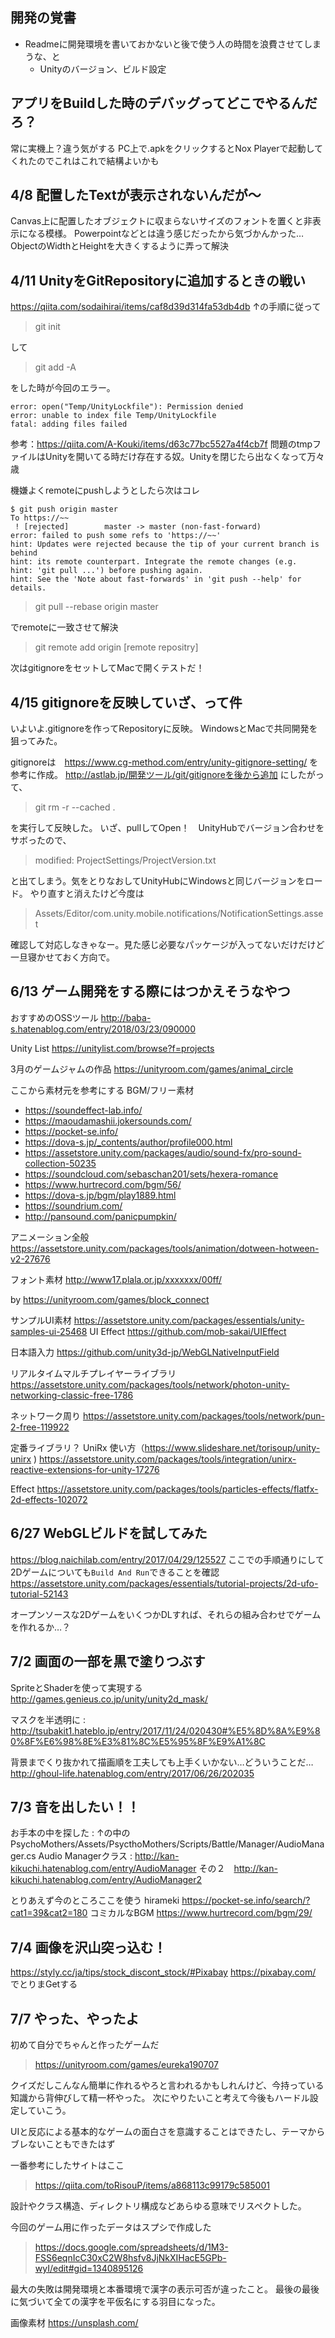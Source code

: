 ## 開発の覚書
- Readmeに開発環境を書いておかないと後で使う人の時間を浪費させてしまうな、と
  - Unityのバージョン、ビルド設定

## アプリをBuildした時のデバッグってどこでやるんだろ？
常に実機上？違う気がする
PC上で.apkをクリックするとNox Playerで起動してくれたのでこれはこれで結構よいかも

## 4/8 配置したTextが表示されないんだが～
Canvas上に配置したオブジェクトに収まらないサイズのフォントを置くと非表示になる模様。
Powerpointなどとは違う感じだったから気づかんかった…
ObjectのWidthとHeightを大きくするように弄って解決

## 4/11 UnityをGitRepositoryに追加するときの戦い
https://qiita.com/sodaihirai/items/caf8d39d314fa53db4db
↑の手順に従って
> git init

して
> git add -A

をした時が今回のエラー。
```
error: open("Temp/UnityLockfile"): Permission denied
error: unable to index file Temp/UnityLockfile
fatal: adding files failed
```
参考：https://qiita.com/A-Kouki/items/d63c77bc5527a4f4cb7f
問題のtmpファイルはUnityを開いてる時だけ存在する奴。Unityを閉じたら出なくなって万々歳

機嫌よくremoteにpushしようとしたら次はコレ
```
$ git push origin master
To https://~~
 ! [rejected]        master -> master (non-fast-forward)
error: failed to push some refs to 'https://~~'
hint: Updates were rejected because the tip of your current branch is behind
hint: its remote counterpart. Integrate the remote changes (e.g.
hint: 'git pull ...') before pushing again.
hint: See the 'Note about fast-forwards' in 'git push --help' for details.
```
> git pull --rebase origin master

でremoteに一致させて解決
> git remote add origin [remote repositry]

次はgitignoreをセットしてMacで開くテストだ！

## 4/15 gitignoreを反映していざ、って件
いよいよ.gitignoreを作ってRepositoryに反映。
WindowsとMacで共同開発を狙ってみた。

gitignoreは　https://www.cg-method.com/entry/unity-gitignore-setting/ を参考に作成。
http://astlab.jp/開発ツール/git/gitignoreを後から追加 にしたがって、
> git rm -r --cached .

を実行して反映した。
いざ、pullしてOpen！　UnityHubでバージョン合わせをサボったので、
> 	modified:   ProjectSettings/ProjectVersion.txt

と出てしまう。気をとりなおしてUnityHubにWindowsと同じバージョンをロード。
やり直すと消えたけど今度は
> Assets/Editor/com.unity.mobile.notifications/NotificationSettings.asset

確認して対応しなきゃなー。見た感じ必要なパッケージが入ってないだけだけど一旦寝かせておく方向で。

## 6/13 ゲーム開発をする際にはつかえそうなやつ
おすすめのOSSツール
http://baba-s.hatenablog.com/entry/2018/03/23/090000

Unity List
https://unitylist.com/browse?f=projects

3月のゲームジャムの作品
https://unityroom.com/games/animal_circle

ここから素材元を参考にする
BGM/フリー素材
- https://soundeffect-lab.info/
- https://maoudamashii.jokersounds.com/
- https://pocket-se.info/
- https://dova-s.jp/_contents/author/profile000.html
- https://assetstore.unity.com/packages/audio/sound-fx/pro-sound-collection-50235
- https://soundcloud.com/sebaschan201/sets/hexera-romance
- https://www.hurtrecord.com/bgm/56/
- https://dova-s.jp/bgm/play1889.html
- https://soundrium.com/
- http://pansound.com/panicpumpkin/

アニメーション全般
https://assetstore.unity.com/packages/tools/animation/dotween-hotween-v2-27676

フォント素材
http://www17.plala.or.jp/xxxxxxx/00ff/

by https://unityroom.com/games/block_connect

サンプルUI素材
https://assetstore.unity.com/packages/essentials/unity-samples-ui-25468
UI Effect
https://github.com/mob-sakai/UIEffect

日本語入力
https://github.com/unity3d-jp/WebGLNativeInputField

リアルタイムマルチプレイヤーライブラリ
https://assetstore.unity.com/packages/tools/network/photon-unity-networking-classic-free-1786

ネットワーク周り
https://assetstore.unity.com/packages/tools/network/pun-2-free-119922

定番ライブラリ？
UniRx 使い方（https://www.slideshare.net/torisoup/unity-unirx )
https://assetstore.unity.com/packages/tools/integration/unirx-reactive-extensions-for-unity-17276

Effect
https://assetstore.unity.com/packages/tools/particles-effects/flatfx-2d-effects-102072

## 6/27 WebGLビルドを試してみた
https://blog.naichilab.com/entry/2017/04/29/125527
ここでの手順通りにして2Dゲームについても`Build And Run`できることを確認
https://assetstore.unity.com/packages/essentials/tutorial-projects/2d-ufo-tutorial-52143

オープンソースな2DゲームをいくつかDLすれば、それらの組み合わせでゲームを作れるか…？

## 7/2 画面の一部を黒で塗りつぶす
SpriteとShaderを使って実現する
http://games.genieus.co.jp/unity/unity2d_mask/

マスクを半透明に : http://tsubakit1.hateblo.jp/entry/2017/11/24/020430#%E5%8D%8A%E9%80%8F%E6%98%8E%E3%81%8C%E5%95%8F%E9%A1%8C

背景までくり抜かれて描画順を工夫しても上手くいかない…どういうことだ…
http://ghoul-life.hatenablog.com/entry/2017/06/26/202035

## 7/3 音を出したい！！
お手本の中を探した : ↑の中の　PsychoMothers/Assets/PsycthoMothers/Scripts/Battle/Manager/AudioManager.cs
Audio Managerクラス : http://kan-kikuchi.hatenablog.com/entry/AudioManager
その２　http://kan-kikuchi.hatenablog.com/entry/AudioManager2

とりあえず今のところここを使う
hirameki https://pocket-se.info/search/?cat1=39&cat2=180
コミカルなBGM https://www.hurtrecord.com/bgm/29/

## 7/4 画像を沢山突っ込む！
https://styly.cc/ja/tips/stock_discont_stock/#Pixabay
https://pixabay.com/
でとりまGetする

## 7/7 やった、やったよ
初めて自分でちゃんと作ったゲームだ
> https://unityroom.com/games/eureka190707

クイズだしこんなん簡単に作れるやろと言われるかもしれんけど、今持っている知識から背伸びして精一杯やった。
次にやりたいこと考えて今後もハードル設定していこう。

UIと反応による基本的なゲームの面白さを意識することはできたし、テーマからブレないこともできたはず

一番参考にしたサイトはここ
> https://qiita.com/toRisouP/items/a868113c99179c585001

設計やクラス構造、ディレクトリ構成などあらゆる意味でリスペクトした。

今回のゲーム用に作ったデータはスプシで作成した
> https://docs.google.com/spreadsheets/d/1M3-FSS6eqnIcC30xC2W8hsfv8JjNkXIHacE5GPb-wyI/edit#gid=1340895126

最大の失敗は開発環境と本番環境で漢字の表示可否が違ったこと。
最後の最後に気づいて全ての漢字を平仮名にする羽目になった。

画像素材
https://unsplash.com/
